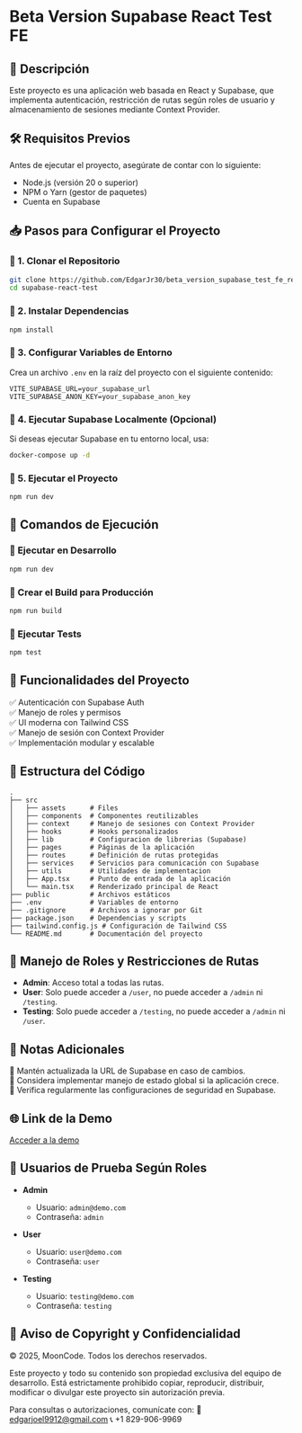 # Beta Version Supabase React Test FE

## 📌 Descripción

Este proyecto es una aplicación web basada en React y Supabase, que implementa autenticación, restricción de rutas según roles de usuario y almacenamiento de sesiones mediante Context Provider.

## 🛠️ Requisitos Previos

Antes de ejecutar el proyecto, asegúrate de contar con lo siguiente:

- Node.js (versión 20 o superior)
- NPM o Yarn (gestor de paquetes)
- Cuenta en Supabase

## 📥 Pasos para Configurar el Proyecto

### 🔹 1. Clonar el Repositorio

```sh
git clone https://github.com/EdgarJr30/beta_version_supabase_test_fe_react.git
cd supabase-react-test
```

### 🔹 2. Instalar Dependencias

```sh
npm install
```

### 🔹 3. Configurar Variables de Entorno

Crea un archivo `.env` en la raíz del proyecto con el siguiente contenido:

```env
VITE_SUPABASE_URL=your_supabase_url
VITE_SUPABASE_ANON_KEY=your_supabase_anon_key
```

### 🔹 4. Ejecutar Supabase Localmente (Opcional)

Si deseas ejecutar Supabase en tu entorno local, usa:

```sh
docker-compose up -d
```

### 🔹 5. Ejecutar el Proyecto

```sh
npm run dev
```

## 🚀 Comandos de Ejecución

### 🔹 Ejecutar en Desarrollo

```sh
npm run dev
```

### 🔹 Crear el Build para Producción

```sh
npm run build
```

### 🔹 Ejecutar Tests

```sh
npm test
```

## 📌 Funcionalidades del Proyecto

✅ Autenticación con Supabase Auth  
✅ Manejo de roles y permisos  
✅ UI moderna con Tailwind CSS  
✅ Manejo de sesión con Context Provider  
✅ Implementación modular y escalable  

## 📂 Estructura del Código

```plaintext
.
├── src
│   ├── assets      # Files
│   ├── components  # Componentes reutilizables
│   ├── context     # Manejo de sesiones con Context Provider
│   ├── hooks       # Hooks personalizados
│   ├── lib         # Configuracion de librerias (Supabase)
│   ├── pages       # Páginas de la aplicación
│   ├── routes      # Definición de rutas protegidas
│   ├── services    # Servicios para comunicación con Supabase
│   ├── utils       # Utilidades de implementacion
│   ├── App.tsx     # Punto de entrada de la aplicación
│   └── main.tsx    # Renderizado principal de React
├── public          # Archivos estáticos
├── .env            # Variables de entorno
├── .gitignore      # Archivos a ignorar por Git
├── package.json    # Dependencias y scripts
├── tailwind.config.js # Configuración de Tailwind CSS
└── README.md       # Documentación del proyecto
```

## 🔐 Manejo de Roles y Restricciones de Rutas

- **Admin**: Acceso total a todas las rutas.
- **User**: Solo puede acceder a `/user`, no puede acceder a `/admin` ni `/testing`.
- **Testing**: Solo puede acceder a `/testing`, no puede acceder a `/admin` ni `/user`.

## 🎯 Notas Adicionales

📌 Mantén actualizada la URL de Supabase en caso de cambios.  
📌 Considera implementar manejo de estado global si la aplicación crece.  
📌 Verifica regularmente las configuraciones de seguridad en Supabase.  

## 🌐 Link de la Demo

[Acceder a la demo](https://betafereact.netlify.app/login)

## 👤 Usuarios de Prueba Según Roles

- **Admin**  
  - Usuario: `admin@demo.com`  
  - Contraseña: `admin`  

- **User**  
  - Usuario: `user@demo.com`  
  - Contraseña: `user`  

- **Testing**  
  - Usuario: `testing@demo.com`  
  - Contraseña: `testing` 

## 📜 Aviso de Copyright y Confidencialidad

© 2025, MoonCode. Todos los derechos reservados.

Este proyecto y todo su contenido son propiedad exclusiva del equipo de desarrollo. Está estrictamente prohibido copiar, reproducir, distribuir, modificar o divulgar este proyecto sin autorización previa.

Para consultas o autorizaciones, comunícate con:
📧 edgarjoel9912@gmail.com 
📞 +1 829-906-9969 
